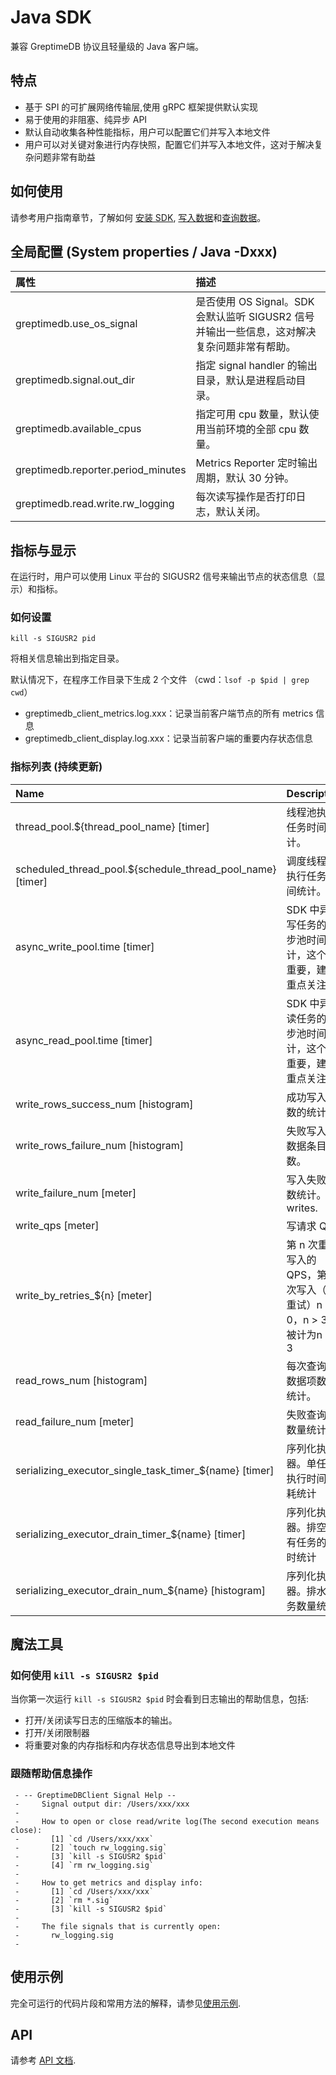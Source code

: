 # Java SDK

兼容 GreptimeDB 协议且轻量级的 Java 客户端。

## 特点

- 基于 SPI 的可扩展网络传输层,使用 gRPC 框架提供默认实现
- 易于使用的非阻塞、纯异步 API
- 默认自动收集各种性能指标，用户可以配置它们并写入本地文件
- 用户可以对关键对象进行内存快照，配置它们并写入本地文件，这对于解决复杂问题非常有助益

## 如何使用

请参考用户指南章节，了解如何 [安装 SDK](/user-guide/clients/sdk-libraries/java.md), [写入数据](/user-guide/write-data/sdk-libraries/java.md)和[查询数据](/user-guide/query-data/sdk-libraries/java.md)。

## 全局配置 (System properties / Java -Dxxx)

| 属性                                           | 描述                                                                                                                                                        |
|:-----------------------------------------------|:-------------------------------------------------------------------------------------------------------------------------------------------------------------------|
| greptimedb.use\_os\_signal                     | 是否使用 OS Signal。SDK 会默认监听 SIGUSR2 信号并输出一些信息，这对解决复杂问题非常有帮助。 |
| greptimedb.signal.out\_dir                     | 指定 signal handler 的输出目录，默认是进程启动目录。                                                                      |
| greptimedb.available\_cpus                     | 指定可用 cpu 数量，默认使用当前环境的全部 cpu 数量。                                                  |
| greptimedb.reporter.period\_minutes            | Metrics Reporter 定时输出周期，默认 30 分钟。                                                                                       |
| greptimedb.read.write.rw\_logging               | 每次读写操作是否打印日志，默认关闭。                                                                                                 |                                                                                                          |

## 指标与显示

在运行时，用户可以使用 Linux 平台的 SIGUSR2 信号来输出节点的状态信息（显示）和指标。

### 如何设置

```shell
kill -s SIGUSR2 pid
```

将相关信息输出到指定目录。

默认情况下，在程序工作目录下生成 2 个文件
（cwd：`lsof -p $pid | grep cwd`）

- greptimedb\_client\_metrics.log.xxx：记录当前客户端节点的所有 metrics 信息
- greptimedb\_client\_display.log.xxx：记录当前客户端的重要内存状态信息

### 指标列表 (持续更新)

| Name                                                            | Description                                                                                                                    |
|:----------------------------------------------------------------|:-------------------------------------------------------------------------------------------------------------------------------|
| thread\_pool.${thread\_pool\_name} [timer]                      | 线程池执行任务时间统计。                                                                                   |
| scheduled\_thread\_pool.${schedule\_thread\_pool\_name} [timer] | 调度线程池执行任务时间统计。                                                                          |
| async\_write\_pool.time [timer]                                 | SDK 中异步写任务的异步池时间统计，这个很重要，建议重点关注。 |
| async\_read\_pool.time [timer]                                  | SDK 中异步读任务的异步池时间统计，这个很重要，建议重点关注。  |
| write\_rows\_success\_num [histogram]                           | 成功写入次数的统计。                                                                                 |
| write\_rows\_failure\_num [histogram]                           | 失败写入的数据条目数。                                                                 |
| write\_failure\_num [meter]                                     | 写入失败次数统计。 writes.                                                                                     |
| write\_qps [meter]                                              | 写请求 QPS                                                                                                            |
| write\_by\_retries\_${n} [meter]                                | 第 n 次重试写入的 QPS，第一次写入（非重试）n == 0，n > 3 将被计为n == 3                           |
| read\_rows\_num [histogram]                                     | 每次查询的数据项数量统计。                                                                             |
| read\_failure\_num [meter]                                      | 失败查询的数量统计。                                                                                     |
| serializing\_executor\_single\_task\_timer\_${name} [timer]     |  序列化执行器。单任务执行时间消耗统计                                                        |
| serializing\_executor\_drain\_timer\_${name} [timer]            |  序列化执行器。排空所有任务的耗时统计                                                          |
| serializing\_executor\_drain\_num\_${name} [histogram]          |  序列化执行器。排水任务数量统计                                                               |

## 魔法工具

### 如何使用 `kill -s SIGUSR2 $pid`

当你第一次运行 `kill -s SIGUSR2 $pid` 时会看到日志输出的帮助信息，包括:

- 打开/关闭读写日志的压缩版本的输出。
- 打开/关闭限制器
- 将重要对象的内存指标和内存状态信息导出到本地文件

### 跟随帮助信息操作

``` text
 - -- GreptimeDBClient Signal Help --
 -     Signal output dir: /Users/xxx/xxx
 -
 -     How to open or close read/write log(The second execution means close):
 -       [1] `cd /Users/xxx/xxx`
 -       [2] `touch rw_logging.sig`
 -       [3] `kill -s SIGUSR2 $pid`
 -       [4] `rm rw_logging.sig`
 -
 -     How to get metrics and display info:
 -       [1] `cd /Users/xxx/xxx`
 -       [2] `rm *.sig`
 -       [3] `kill -s SIGUSR2 $pid`
 -
 -     The file signals that is currently open:
 -       rw_logging.sig
 -
```

## 使用示例

完全可运行的代码片段和常用方法的解释，请参见[使用示例](https://github.com/GreptimeTeam/greptimedb-client-java/tree/main/greptimedb-example/src/main/java/io/greptime/example).

## API

请参考 [API 文档](https://javadoc.io/doc/io.greptime/greptimedb-protocol/latest/index.html).

